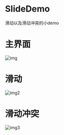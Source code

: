 # SlideDemo
滑动以及滑动冲突的小demo
# 主界面
![img](https://user-images.githubusercontent.com/47053553/136659148-8f5ab7ee-a3b8-446b-be05-e846af1c0989.png)
# 滑动
![img2](https://user-images.githubusercontent.com/47053553/136659241-eca6f488-9ac9-4ac8-b8c5-c78678535430.png)
# 滑动冲突
![img3](https://user-images.githubusercontent.com/47053553/136659256-4e53b5a0-c6e2-4d8c-91e7-a0741487cc0a.png)

